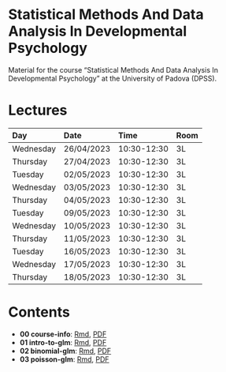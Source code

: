 
<!-- README.md is generated from README.Rmd. Please edit that file -->

# Statistical Methods And Data Analysis In Developmental Psychology

<!-- badges: start -->
<!-- badges: end -->

Material for the course “Statistical Methods And Data Analysis In
Developmental Psychology” at the University of Padova (DPSS).

# Lectures

<table>
<thead>
<tr>
<th style="text-align:left;">
Day
</th>
<th style="text-align:left;">
Date
</th>
<th style="text-align:left;">
Time
</th>
<th style="text-align:left;">
Room
</th>
</tr>
</thead>
<tbody>
<tr>
<td style="text-align:left;">
Wednesday
</td>
<td style="text-align:left;">
26/04/2023
</td>
<td style="text-align:left;">
10:30-12:30
</td>
<td style="text-align:left;">
3L
</td>
</tr>
<tr>
<td style="text-align:left;">
Thursday
</td>
<td style="text-align:left;">
27/04/2023
</td>
<td style="text-align:left;">
10:30-12:30
</td>
<td style="text-align:left;">
3L
</td>
</tr>
<tr>
<td style="text-align:left;">
Tuesday
</td>
<td style="text-align:left;">
02/05/2023
</td>
<td style="text-align:left;">
10:30-12:30
</td>
<td style="text-align:left;">
3L
</td>
</tr>
<tr>
<td style="text-align:left;">
Wednesday
</td>
<td style="text-align:left;">
03/05/2023
</td>
<td style="text-align:left;">
10:30-12:30
</td>
<td style="text-align:left;">
3L
</td>
</tr>
<tr>
<td style="text-align:left;">
Thursday
</td>
<td style="text-align:left;">
04/05/2023
</td>
<td style="text-align:left;">
10:30-12:30
</td>
<td style="text-align:left;">
3L
</td>
</tr>
<tr>
<td style="text-align:left;">
Tuesday
</td>
<td style="text-align:left;">
09/05/2023
</td>
<td style="text-align:left;">
10:30-12:30
</td>
<td style="text-align:left;">
3L
</td>
</tr>
<tr>
<td style="text-align:left;">
Wednesday
</td>
<td style="text-align:left;">
10/05/2023
</td>
<td style="text-align:left;">
10:30-12:30
</td>
<td style="text-align:left;">
3L
</td>
</tr>
<tr>
<td style="text-align:left;">
Thursday
</td>
<td style="text-align:left;">
11/05/2023
</td>
<td style="text-align:left;">
10:30-12:30
</td>
<td style="text-align:left;">
3L
</td>
</tr>
<tr>
<td style="text-align:left;">
Tuesday
</td>
<td style="text-align:left;">
16/05/2023
</td>
<td style="text-align:left;">
10:30-12:30
</td>
<td style="text-align:left;">
3L
</td>
</tr>
<tr>
<td style="text-align:left;">
Wednesday
</td>
<td style="text-align:left;">
17/05/2023
</td>
<td style="text-align:left;">
10:30-12:30
</td>
<td style="text-align:left;">
3L
</td>
</tr>
<tr>
<td style="text-align:left;">
Thursday
</td>
<td style="text-align:left;">
18/05/2023
</td>
<td style="text-align:left;">
10:30-12:30
</td>
<td style="text-align:left;">
3L
</td>
</tr>
</tbody>
</table>

# Contents

- **00 course-info**: [Rmd](slides//00_course-info/00_course-info.Rmd),
  [PDF](slides//00_course-info/00_course-info.pdf)
- **01 intro-to-glm**:
  [Rmd](slides//01_intro-to-glm/01_intro-to-glm.Rmd),
  [PDF](slides//01_intro-to-glm/01_intro-to-glm.pdf)
- **02 binomial-glm**:
  [Rmd](slides//02_binomial-glm/02_binomial-glm.Rmd),
  [PDF](slides//02_binomial-glm/02_binomial-glm.pdf)
- **03 poisson-glm**: [Rmd](slides//03_poisson-glm/03_poisson-glm.Rmd),
  [PDF](slides//03_poisson-glm/03_poisson-glm.pdf)
